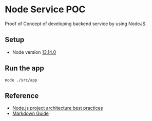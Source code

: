 # Node Service POC

Proof of Concept of developing backend service by using NodeJS.

## Setup

- Node version [13.14.0](https://nodejs.org/docs/latest-v13.x/api/)

## Run the app

```
node ./src/app
```

## Reference

- [Node.js project architecture best practices](https://blog.logrocket.com/the-perfect-architecture-flow-for-your-next-node-js-project/)
- [Markdown Guide](https://www.markdownguide.org/basic-syntax/)
